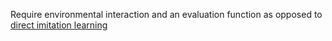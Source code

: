 Require environmental interaction and an evaluation function as opposed to [direct imitation learning](direct%20imitation%20learning.md)
